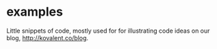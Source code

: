 # examples
Little snippets of code, mostly used for for illustrating code ideas on our blog, http://kovalent.co/blog.
